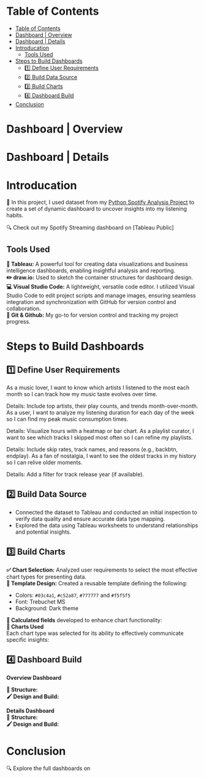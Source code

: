 # Table of Contents
- [Table of Contents](#table-of-contents)
- [Dashboard | Overview](#dashboard--overview)
- [Dashboard | Details](#dashboard--details)
- [Introducation](#introducation)
  - [Tools Used](#tools-used)
- [Steps to Build Dashboards](#steps-to-build-dashboards)
  - [:one: Define User Requirements](#one-define-user-requirements)
  - [:two: Build Data Source](#two-build-data-source)
  - [:three: Build Charts](#three-build-charts)
  - [:four: Dashboard Build](#four-dashboard-build)
- [Conclusion](#conclusion)
# Dashboard | Overview
# Dashboard | Details
# Introducation
📣 In this project, I used dataset from my [Python Spotify Analysis Project](https://github.com/mchenliu/Capstone_Project_Spotify_Data_Analysis) to create a set of dynamic dashboard to uncover insights into my listening habits.  

:mag: Check out my Spotify Streaming dashboard on [Tableau Public]  

## Tools Used
**:art: Tableau:** A powerful tool for creating data visualizations and business intelligence dashboards, enabling insightful analysis and reporting.  
**:pencil2: draw.io:** Used to sketch the container structures for dashboard design.  
**:computer: Visual Studio Code:** A lightweight, versatile code editor. I utilized Visual Studio Code to edit project scripts and manage images, ensuring seamless integration and synchronization with GitHub for version control and collaboration.  
**:octopus: Git & Github:** My go-to for version control and tracking my project progress.  
# Steps to Build Dashboards
## :one: Define User Requirements
As a music lover, I want to know which artists I listened to the most each month so I can track how my music taste evolves over time.

Details: Include top artists, their play counts, and trends month-over-month.
As a user, I want to analyze my listening duration for each day of the week so I can find my peak music consumption times.

Details: Visualize hours with a heatmap or bar chart.
As a playlist curator, I want to see which tracks I skipped most often so I can refine my playlists.

Details: Include skip rates, track names, and reasons (e.g., backbtn, endplay).
As a fan of nostalgia, I want to see the oldest tracks in my history so I can relive older moments.

Details: Add a filter for track release year (if available).
## :two: Build Data Source
- Connected the dataset to Tableau and conducted an initial inspection to verify data quality and ensure accurate data type mapping.
- Explored the data using Tableau worksheets to understand relationships and potential insights.
## :three: Build Charts  
**:white_check_mark: Chart Selection:** Analyzed user requirements to select the most effective chart types for presenting data.  
**:triangular_ruler: Template Design:** Created a reusable template defining the following:  
  - Colors: `#03c4a1`, `#c52a87`, `#777777` and `#f5f5f5`
  - Font: Trebuchet MS
  - Background: Dark theme  

**:1234: Calculated fields** developed to enhance chart functionality:  
**:abacus: Charts Used**  
Each chart type was selected for its ability to effectively communicate specific insights:
## :four: Dashboard Build  
**Overview Dashboard**  

**:bricks: Structure:**  
**:paintbrush: Design and Build:**  


**Details Dashboard**  
**:bricks: Structure:**  
**:paintbrush: Design and Build:**
# Conclusion  
:mag: Explore the full dashboards on 
